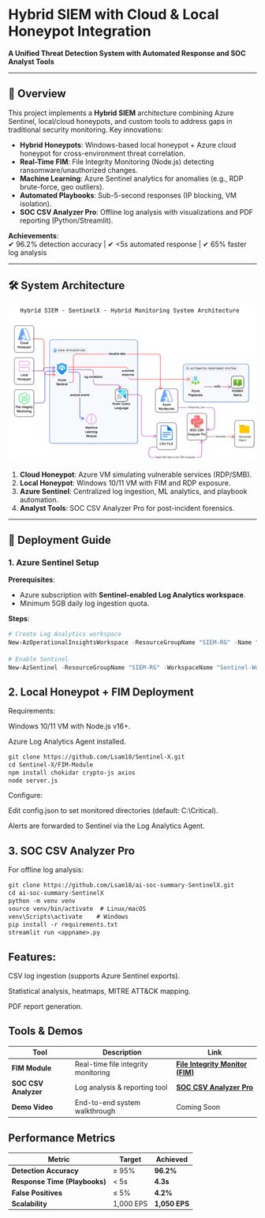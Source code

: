 # Hybrid SIEM with Cloud & Local Honeypot Integration  
**A Unified Threat Detection System with Automated Response and SOC Analyst Tools**  

---

## 📌 Overview  
This project implements a **Hybrid SIEM** architecture combining Azure Sentinel, local/cloud honeypots, and custom tools to address gaps in traditional security monitoring. Key innovations:  
- **Hybrid Honeypots**: Windows-based local honeypot + Azure cloud honeypot for cross-environment threat correlation.  
- **Real-Time FIM**: File Integrity Monitoring (Node.js) detecting ransomware/unauthorized changes.  
- **Machine Learning**: Azure Sentinel analytics for anomalies (e.g., RDP brute-force, geo outliers).  
- **Automated Playbooks**: Sub-5-second responses (IP blocking, VM isolation).  
- **SOC CSV Analyzer Pro**: Offline log analysis with visualizations and PDF reporting (Python/Streamlit).  

**Achievements**:  
✔ 96.2% detection accuracy | ✔ <5s automated response | ✔ 65% faster log analysis  

---

## 🛠️ System Architecture  
![Architecture Diagram](diagram-export-23-04-2025-00_03_07.png)    

1. **Cloud Honeypot**: Azure VM simulating vulnerable services (RDP/SMB).  
2. **Local Honeypot**: Windows 10/11 VM with FIM and RDP exposure.  
3. **Azure Sentinel**: Centralized log ingestion, ML analytics, and playbook automation.  
4. **Analyst Tools**: SOC CSV Analyzer Pro for post-incident forensics.  

---

## 🚀 Deployment Guide  

### 1. **Azure Sentinel Setup**  
**Prerequisites**:  
- Azure subscription with **Sentinel-enabled Log Analytics workspace**.  
- Minimum 5GB daily log ingestion quota.  

**Steps**:  
```powershell
# Create Log Analytics workspace  
New-AzOperationalInsightsWorkspace -ResourceGroupName "SIEM-RG" -Name "Sentinel-Workspace" -Location "EastUS"  

# Enable Sentinel  
New-AzSentinel -ResourceGroupName "SIEM-RG" -WorkspaceName "Sentinel-Workspace"
```
## 2. Local Honeypot + FIM Deployment
Requirements:

Windows 10/11 VM with Node.js v16+.

Azure Log Analytics Agent installed.
```
git clone https://github.com/Lsam18/Sentinel-X.git  
cd Sentinel-X/FIM-Module  
npm install chokidar crypto-js axios  
node server.js
```
Configure:

Edit config.json to set monitored directories (default: C:\Critical).

Alerts are forwarded to Sentinel via the Log Analytics Agent.

## 3. SOC CSV Analyzer Pro
For offline log analysis:

```
git clone https://github.com/Lsam18/ai-soc-summary-SentinelX.git  
cd ai-soc-summary-SentinelX  
python -m venv venv  
source venv/bin/activate  # Linux/macOS  
venv\Scripts\activate    # Windows  
pip install -r requirements.txt  
streamlit run <appname>.py
```
## Features:

CSV log ingestion (supports Azure Sentinel exports).

Statistical analysis, heatmaps, MITRE ATT&CK mapping.

PDF report generation.

## Tools & Demos

| **Tool**           | **Description**                           | **Link**      |
|--------------------|-------------------------------------------|----------------|
| **FIM Module**      | Real-time file integrity monitoring        |   **[File Integrity Monitor (FIM)](https://github.com/Lsam18/Sentinel-X)**       |
| **SOC CSV Analyzer** | Log analysis & reporting tool              | **[SOC CSV Analyzer Pro](https://github.com/Lsam18/ai-soc-summary-SentinelX)**         |
| **Demo Video**      | End-to-end system walkthrough              | Coming Soon    |

## Performance Metrics

| **Metric**                | **Target**  | **Achieved**   |
|---------------------------|-------------|----------------|
| **Detection Accuracy**     | ≥ 95%       | **96.2%**       |
| **Response Time (Playbooks)** | < 5s        | **4.3s**         |
| **False Positives**        | ≤ 5%        | **4.2%**         |
| **Scalability**            | 1,000 EPS   | **1,050 EPS**    |



